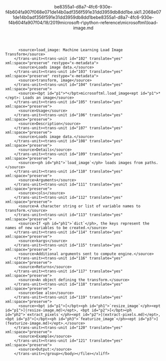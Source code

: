 <?xml version="1.0"?><xliff version="1.2" xmlns="urn:oasis:names:tc:xliff:document:1.2" xmlns:xsi="http://www.w3.org/2001/XMLSchema-instance" xsi:schemaLocation="urn:oasis:names:tc:xliff:document:1.2 xliff-core-1.2-transitional.xsd"><file datatype="xml" original="load-image.md" source-language="en-US" target-language="en-US"><header><tool tool-id="mdxliff" tool-name="mdxliff" tool-version="1.0-d1654b2" tool-company="Microsoft" /><xliffext:skl_file_name xmlns:xliffext="urn:microsoft:content:schema:xliffextensions">be8355a1-d8a7-4fc6-930e-f4b604fa907f068e071de14b0adf356f591e31dd3959db8dd1be.skl</xliffext:skl_file_name><xliffext:version xmlns:xliffext="urn:microsoft:content:schema:xliffextensions">1.2</xliffext:version><xliffext:ms.openlocfilehash xmlns:xliffext="urn:microsoft:content:schema:xliffextensions">068e071de14b0adf356f591e31dd3959db8dd1be</xliffext:ms.openlocfilehash><xliffext:ms.sourcegitcommit xmlns:xliffext="urn:microsoft:content:schema:xliffextensions">be8355a1-d8a7-4fc6-930e-f4b604fa907f</xliffext:ms.sourcegitcommit><xliffext:ms.lasthandoff xmlns:xliffext="urn:microsoft:content:schema:xliffextensions">04/18/2019</xliffext:ms.lasthandoff><xliffext:ms.openlocfilepath xmlns:xliffext="urn:microsoft:content:schema:xliffextensions">microsoft-r\python-reference\microsoftml\load-image.md</xliffext:ms.openlocfilepath></header><body><group id="content" extype="content"><trans-unit id="101" translate="yes" xml:space="preserve" restype="x-metadata">
          <source>load_image: Machine Learning Load Image Transform</source>
        </trans-unit><trans-unit id="102" translate="yes" xml:space="preserve" restype="x-metadata">
          <source>Loads image data.</source>
        </trans-unit><trans-unit id="103" translate="yes" xml:space="preserve" restype="x-metadata">
          <source>transform, image</source>
        </trans-unit><trans-unit id="104" translate="yes" xml:space="preserve">
          <source><bpt id="p1">*</bpt>microsoftml.load_image<ept id="p1">*</ept>: Loads an image</source>
        </trans-unit><trans-unit id="105" translate="yes" xml:space="preserve">
          <source>Usage</source>
        </trans-unit><trans-unit id="106" translate="yes" xml:space="preserve">
          <source>Description</source>
        </trans-unit><trans-unit id="107" translate="yes" xml:space="preserve">
          <source>Loads image data.</source>
        </trans-unit><trans-unit id="108" translate="yes" xml:space="preserve">
          <source>Details</source>
        </trans-unit><trans-unit id="109" translate="yes" xml:space="preserve">
          <source><ph id="ph1">`load_image`</ph> loads images from paths.</source>
        </trans-unit><trans-unit id="110" translate="yes" xml:space="preserve">
          <source>Arguments</source>
        </trans-unit><trans-unit id="111" translate="yes" xml:space="preserve">
          <source>cols</source>
        </trans-unit><trans-unit id="112" translate="yes" xml:space="preserve">
          <source>A character string or list of variable names to transform.</source>
        </trans-unit><trans-unit id="113" translate="yes" xml:space="preserve">
          <source>If <ph id="ph1">`dict`</ph>, the keys represent the names of new variables to be created.</source>
        </trans-unit><trans-unit id="114" translate="yes" xml:space="preserve">
          <source>kargs</source>
        </trans-unit><trans-unit id="115" translate="yes" xml:space="preserve">
          <source>Additional arguments sent to compute engine.</source>
        </trans-unit><trans-unit id="116" translate="yes" xml:space="preserve">
          <source>Returns</source>
        </trans-unit><trans-unit id="117" translate="yes" xml:space="preserve">
          <source>An object defining the transform.</source>
        </trans-unit><trans-unit id="118" translate="yes" xml:space="preserve">
          <source>See also</source>
        </trans-unit><trans-unit id="119" translate="yes" xml:space="preserve">
          <source><bpt id="p1">[</bpt><ph id="ph1">`resize_image`</ph><ept id="p1">](resize-image.md)</ept>, <bpt id="p2">[</bpt><ph id="ph2">`extract_pixels`</ph><ept id="p2">](extract-pixels.md)</ept>, <bpt id="p3">[</bpt><ph id="ph3">`featurize_image`</ph><ept id="p3">](featurize-image.md)</ept>.</source>
        </trans-unit><trans-unit id="120" translate="yes" xml:space="preserve">
          <source>Example</source>
        </trans-unit><trans-unit id="121" translate="yes" xml:space="preserve">
          <source>Output:</source>
        </trans-unit></group></body></file></xliff>